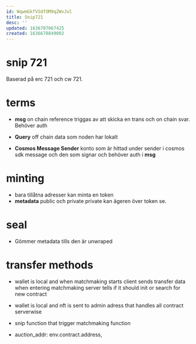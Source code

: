```yaml
---
id: WqwmGkfVSdfOM9qZWvJul
title: Snip721
desc: ''
updated: 1636707067425
created: 1636678849002
---
```


# snip 721

Baserad på erc 721 och cw 721. 

# terms

- **msg** on chain reference triggas av att skicka en trans och on chain svar. Behöver auth

- **Query** off chain data som noden har lokalt 

- **Cosmos Message Sender** konto som är hittad under sender i cosmos sdk message och den som signar och behöver auth i **msg**

# minting 
- bara tillåtna adresser kan minta en token
- **metadata** public och private private kan ägeren över token se.

# seal
- Gömmer metadata tills den är unwraped

# transfer methods

- wallet is local and when matchmaking starts client sends transfer data when entering matchmaking server tells if it should init or search for new contract
- wallet is local and nft is sent to admin adress that handles all contract serverwise
- snip function that trigger matchmaking function

- auction_addr: env.contract.address,
